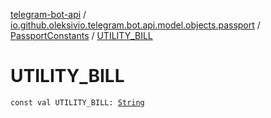 [telegram-bot-api](../../index.md) / [io.github.oleksivio.telegram.bot.api.model.objects.passport](../index.md) / [PassportConstants](index.md) / [UTILITY_BILL](./-u-t-i-l-i-t-y_-b-i-l-l.md)

# UTILITY_BILL

`const val UTILITY_BILL: `[`String`](https://kotlinlang.org/api/latest/jvm/stdlib/kotlin/-string/index.html)